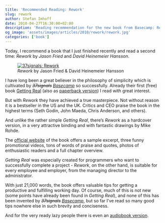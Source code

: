 ```yaml
---
title: 'Recommended Reading: Rework'
slug: rework
author: Stefan Imhoff
date: 2010-04-27T16:30:00+02:00
description: 'Reading recommendation for the new book from Basecamp: Rework. A short, well-illustrated book on product development and how to run a company that has not been wrongly put on the bestseller list for a long time and has been praised to the highest standards.'
og_image: 'assets/images/articles/2010/rework/rework.jpg'
categories: ['book']
---
```


Today, I recommend a book that I just finished recently and read a second time: <cite>Rework</cite> by _Jason Fried_ and _David Heinemeier Hansson_.

<figure class="image-figure image-figure-border">
  <a href="http://www.amazon.de/gp/product/0307463745?ie=UTF8&amp;tag=stefanimhoffde-21&amp;linkCode=as2&amp;camp=1638&amp;creative=19454&amp;creativeASIN=0307463745">
    <img src="/assets/images/articles/2010/rework/rework.jpg" alt="37signals: Rework">
  </a>
  <figcaption>
  <cite>Rework</cite> by Jason Fried & David Heinemeier Hansson
  </figcaption>
</figure>

I have long been a great believer in the philosophy of simplicity which is cultivated by <cite><del>37signals</del> <ins>Basecamp</ins></cite> so successfully. Already their first (free) book [Getting Real](https://basecamp.com/books/getting-real) (also as [paperback version](http://www.amazon.de/gp/product/0578012812?ie=UTF8&tag=stefanimhoffde-21&linkCode=as2&camp=1638&creative=19454&creativeASIN=0578012812)) I read with great interest.

But with <cite>Rework</cite> they have achieved a true masterpiece. Not without reason it is a bestseller in the US and the UK. Critics and CEO praise the book in the highest terms (Seth Godin, John Maeda, Chris Anderson, and others).

And unlike the rather simple <cite>Getting Real</cite>, there’s <cite>Rework</cite> as a hardcover version, in a very attractive binding and with fantastic drawings by Mike Rohde.

The [official website](https://basecamp.com/books/rework) of the book offers a sample excerpt, three funny promotional videos, tons of words of praise and quotes, photos of enthusiastic readers and a full chapter overview.

<cite>Getting Real</cite> was especially created for programmers who want to successfully complete a project - <cite>Rework</cite>, on the other hand, is suitable for every employee and employer, from the managing director to the administrator.

With just 21,000 words, the book offers valuable tips for getting a productive and fulfilling working day. Of course, much of this is not new (some points have already been found in <cite>Getting Real</cite>), and none of this has been invented by <cite><del>37signals</del> <ins>Basecamp</ins></cite>, but so far I’ve read so many good tips nowhere else in such brevity and conciseness.

And for the very ready lazy people there is even an [audiobook version](http://www.amazon.de/gp/product/0307704513?ie=UTF8&tag=stefanimhoffde-21&linkCode=as2&camp=1638&creative=19454&creativeASIN=0307704513).
